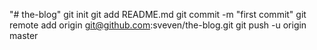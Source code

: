 "# the-blog"  git init git add README.md git commit -m "first commit" git remote add origin git@github.com:sveven/the-blog.git git push -u origin master
